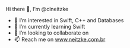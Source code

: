 Hi there 👋,  I’m @clneitzke

- 👀 I’m interested in Swift, C++ and Databases
- 🌱 I’m currently learning Swift
- 💞️ I’m looking to collaborate on 
- 📫 Reach me on www.neitzke.com.br

<!---
clneitzke/clneitzke is a ✨ special ✨ repository because its `README.md` (this file) appears on your GitHub profile.
You can click the Preview link to take a look at your changes.
--->
